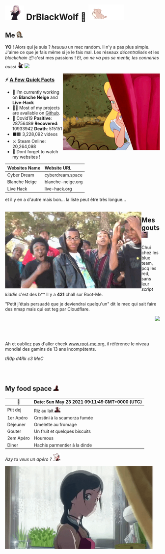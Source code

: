 # <img src="pic/Chika_Dance.gif" height="48"> **DrBlackWolf 🎀** <img src="pic/dog.gif"  height="50">

## **Me**  <img src="pic/5869_TakagiShhh.gif" height="20">
**YO !** Alors qui je suis ? *heuuuu* un mec random. Il n'y a pas plus simple. J'aime ce que je fais même si je le fais mal. Les réseaux *décentralisés* et les *blockchain 📦* c'est mes passions ! *Et, on ne va pas se mentir, les conneries aussi <img src="pic/dance.gif" height="20">* ![](https://komarev.com/ghpvc/?username=DrBlackWolf&color=yellow)

<img src="pic/alice.gif" align="right" height="250">

<h3>⚡️ <u>A Few Quick Facts</u></h3>
<ul>
<li>🔭 I’m currently working on <b>Blanche Neige</b> and <b>Live-Hack</b></li>
<li>👨‍💻 Most of my projects are available on <a href="https://github.com/DrBlackWolf">Github</a>.</li>
<li>🦠 Covid19 <b>Positive</b>: 28756489 <b>Recovered</b>: 10933942 <b>Death</b>: 515151</li>
<li>⬛️🟧 3,228,092 videos</li>
<li>⚔️ Steam Online: 
							20,264,098						</li>
<li>📝 Dont forget to watch my websites !</li>
</ul>

| Websites Name | Website URL |
| -------------- | :--------- |
| Cyber Dream | cyberdream.space |
| Blanche Neige | blanche-neige.org |
| Live Hack | live-hack.org |

et il y en a d'autre mais bon... la liste peut être très longue...
<br>
<br>

<img src="pic/bt.gif" align="left" height="250">

## **Mes gouts** <img src="pic/734622241639104532.gif" height="20">

Chui chez les blue team, pcq les red, sans leur *script kiddie* c'est des b** Il y a **421** chall sur Root-Me.

"Petit j'étais persuadé que je deviendrai quelqu'un" dit le mec qui sait faire des nmap mais qui est teg par Cloudflare.

<img src="pic/hacker.gif" align="right" height="150">

<br>
<br>
<br>
<br>

Ah et oubliez pas d'aller check www.root-me.org, il référence le niveau mondial des gamins de 13 ans incompétents.

*tR0p d4Rk c3 MeC*


<br>
<br>

## **My food space** <img src="pic/Deadpool_aw_shock.gif" height="20">

| 📆 | Date: Sun May 23 2021 09:11:49 GMT+0000 (UTC) | 
| ---- | :--- | 
| Ptit dej | Riz au lait <img src='pic/Deadpool_heart_love.gif' height='20'> | 
| 1er Apéro | Crostini à la scamorza fumée | 
| Déjeuner | Omelette au fromage | 
| Gouter | Un fruit et quelques biscuits | 
| 2em Apéro | Houmous | 
| Diner | Hachis parmentier à la dinde |

*Azy tu veux un apéro ?* <img src="pic/8395_CerberusFastTap.gif" height="25">

<img src="pic/L4IXI1XdroF0dGnNJN.gif">
